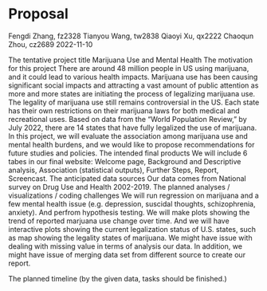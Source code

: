 Proposal
================
Fengdi Zhang, fz2328 Tianyou Wang, tw2838 Qiaoyi Xu, qx2222 Chaoqun
Zhou, cz2689
2022-11-10

The tentative project title Marijuana Use and Mental Health The
motivation for this project There are around 48 million people in US
using marijuana, and it could lead to various health impacts. Marijuana
use has been causing significant social impacts and attracting a vast
amount of public attention as more and more states are initiating the
process of legalizing marijuana use. The legality of marijuana use still
remains controversial in the US. Each state has their own restrictions
on their marijuana laws for both medical and recreational uses. Based on
data from the “World Population Review,” by July 2022, there are 14
states that have fully legalized the use of marijuana. In this project,
we will evaluate the association among marijuana use and mental health
burdens, and we would like to propose recommendations for future studies
and policies. The intended final products We will include 6 tabes in our
final website: Welcome page, Background and Descriptive analysis,
Association (statistical outputs), Further Steps, Report, Screencast.
The anticipated data sources Our data comes from National survey on Drug
Use and Health 2002-2019. The planned analyses / visualizations / coding
challenges We will run regression on marijuana and a few mental health
issue (e.g. depression, suscidal thoughts, schizophrenia, anxiety). And
perfrom hypothesis testing. We will make plots showing the trend of
reported marjuana use change over time. And we will have interactive
plots showing the current legalization status of U.S. states, such as
map showing the legality states of marijuana. We might have issue with
dealing with missing value in terms of analysis our data. In addition,
we might have issue of merging data set from different source to create
our report.

The planned timeline (by the given data, tasks should be finished.)
